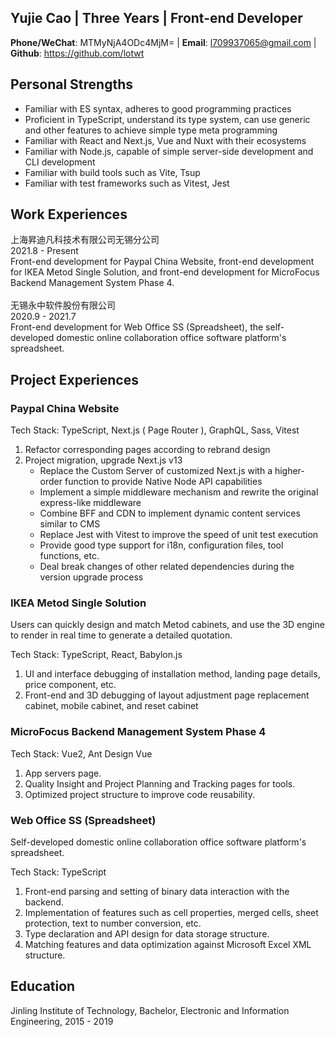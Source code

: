 ## Yujie Cao | Three Years | Front-end Developer

**Phone/WeChat**: MTMyNjA4ODc4MjM= | **Email**: l709937065@gmail.com | **Github**: https://github.com/lotwt

## Personal Strengths

- Familiar with ES syntax, adheres to good programming practices
- Proficient in TypeScript, understand its type system, can use generic and other features to achieve simple type meta programming
- Familiar with React and Next.js, Vue and Nuxt with their ecosystems
- Familiar with Node.js, capable of simple server-side development and CLI development
- Familiar with build tools such as Vite, Tsup
- Familiar with test frameworks such as Vitest, Jest

## Work Experiences

  <section>
    <div flex justify-between font-bold text-lg>
      <div>上海昇迪凡科技术有限公司无锡分公司</div>
      <div>2021.8 - Present</div>
    </div>
    <div>
      Front-end development for Paypal China Website, front-end development for IKEA Metod Single Solution, and front-end development for MicroFocus Backend Management System Phase 4.
    </div>
  </section>
  
  <br />

  <section>
    <div flex justify-between font-bold text-lg>
      <div>无锡永中软件股份有限公司</div>
      <div>2020.9 - 2021.7</div>
    </div>
    <div>
      Front-end development for Web Office SS (Spreadsheet), the self-developed domestic online collaboration office software platform's spreadsheet.
    </div>
  </section>

## Project Experiences

### Paypal China Website

Tech Stack: TypeScript, Next.js ( Page Router ), GraphQL, Sass, Vitest

1. Refactor corresponding pages according to rebrand design
1. Project migration, upgrade Next.js v13
   - Replace the Custom Server of customized Next.js with a higher-order function to provide Native Node API capabilities
   - Implement a simple middleware mechanism and rewrite the original express-like middleware
   - Combine BFF and CDN to implement dynamic content services similar to CMS
   - Replace Jest with Vitest to improve the speed of unit test execution
   - Provide good type support for i18n, configuration files, tool functions, etc.
   - Deal break changes of other related dependencies during the version upgrade process

### IKEA Metod Single Solution

Users can quickly design and match Metod cabinets, and use the 3D engine to render in real time to generate a detailed quotation.

Tech Stack: TypeScript, React, Babylon.js

1. UI and interface debugging of installation method, landing page details, price component, etc.
1. Front-end and 3D debugging of layout adjustment page replacement cabinet, mobile cabinet, and reset cabinet

### MicroFocus Backend Management System Phase 4

Tech Stack: Vue2, Ant Design Vue

1. App servers page.
1. Quality Insight and Project Planning and Tracking pages for tools.
1. Optimized project structure to improve code reusability.

### Web Office SS (Spreadsheet)

Self-developed domestic online collaboration office software platform's spreadsheet.

Tech Stack: TypeScript

1. Front-end parsing and setting of binary data interaction with the backend.
1. Implementation of features such as cell properties, merged cells, sheet protection, text to number conversion, etc.
1. Type declaration and API design for data storage structure.
1. Matching features and data optimization against Microsoft Excel XML structure.

## Education

Jinling Institute of Technology, Bachelor, Electronic and Information Engineering, 2015 - 2019
